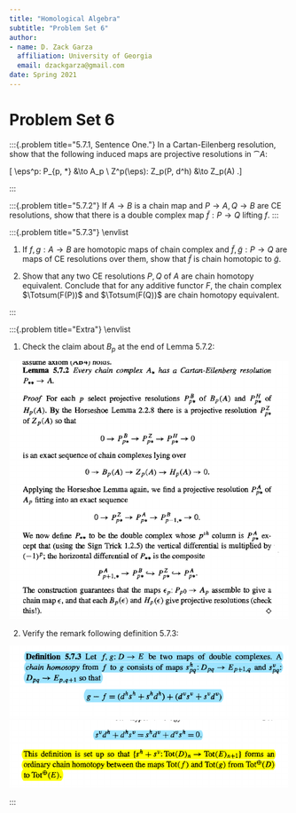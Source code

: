 ```yaml
---
title: "Homological Algebra"
subtitle: "Problem Set 6"
author:
- name: D. Zack Garza
  affiliation: University of Georgia 
  email: dzackgarza@gmail.com 
date: Spring 2021
---
```


# Problem Set 6


:::{.problem title="5.7.1, Sentence One."}
In a Cartan-Eilenberg resolution, show that the following induced maps are projective resolutions in $\cat{A}$:

\[
\eps^p: P_{p, *} &\to A_p \\
Z^p(\eps): Z_p(P, d^h) &\to Z_p(A)
.\]

:::


:::{.problem title="5.7.2"}
If $A\to B$ is a chain map and $P\to A, Q\to B$ are CE resolutions, show that there is a double complex map $\tilde f: P \to Q$ lifting $f$.
:::


:::{.problem title="5.7.3"}
\envlist

1. If $f, g:A\to B$ are homotopic maps of chain complex and $\tilde f, \tilde g:P\to Q$ are maps of CE resolutions over them, show that $\tilde f$ is chain homotopic to $\tilde g$.

2. Show that any two CE resolutions $P, Q$ of $A$ are chain homotopy equivalent.
  Conclude that for any additive functor $F$, the chain complex $\Totsum(F(P))$ and $\Totsum(F(Q))$ are chain homotopy equivalent.

:::



:::{.problem title="Extra"}
\envlist

1. Check the claim about $B_p$ at the end of Lemma 5.7.2:

![Lemma 5.7.2](figures/image_2021-04-02-21-29-57.png)

2. Verify the remark following definition 5.7.3:

![Definition 5.7.3, Part 1](figures/image_2021-04-02-21-31-53.png)
![Definition 5.7.3, Part 2](figures/image_2021-04-02-21-32-19.png)

:::


